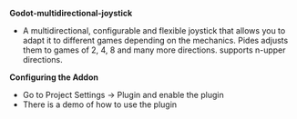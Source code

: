 **Godot-multidirectional-joystick**
- A multidirectional, configurable and flexible joystick that allows you to adapt it to different games depending on the mechanics. Pides adjusts them to games of 2, 4, 8 and many more directions. supports n-upper directions.

**Configuring the Addon**
 - Go to Project Settings -> Plugin and enable the plugin
 - There is a demo of how to use the plugin
